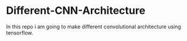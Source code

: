 # Different-CNN-Architecture
In this repo i am going to make different convolutional architecture using tensorflow.
